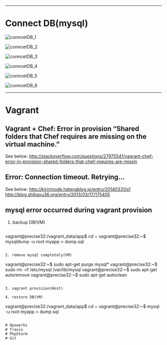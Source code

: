 <hr id="db">

# Connect DB(mysql)

![conncetDB_1]()

![conncetDB_2]()

![conncetDB_3]()

![conncetDB_4]()

![conncetDB_5]()

![conncetDB_6]()

<hr id="trouble-shooting">

# Vagrant
## Vagrant + Chef: Error in provision “Shared folders that Chef requires are missing on the virtual machine.”
See below:
http://stackoverflow.com/questions/27975541/vagrant-chef-error-in-provision-shared-folders-that-chef-requires-are-missin
## Error: Connection timeout. Retrying...
See below:
http://kiririmode.hatenablog.jp/entry/20140331/p1
http://blog.shibayu36.org/entry/2013/03/17/175405
## mysql error occurred during vagrant provision
1. backup DB(VM)
   ```
vagrant@precise32:/vagrant_data/app$ cd ~
vagrant@precise32:~$ mysqldump -u root myapp > dump.sql
```

2. remove mysql completely(VM)
   ```
vagrant@precise32:~$ sudo apt-get purge mysql*
vagrant@precise32:~$ sudo rm -rf /etc/mysql /var/lib/mysql
vagrant@precise32:~$ sudo apt-get autoremove
vagrant@precise32:~$ sudo apt-get autoclean
```

3. vagrant provision(Host)

4. restore DB(VM)
   ```
vagrant@precise32:/vagrant_data/app$ cd ~
vagrant@precise32:~$ mysql -u root myapp < dump.sql
```   

# Opsworks
# Travis
# PhpStorm
# Git
